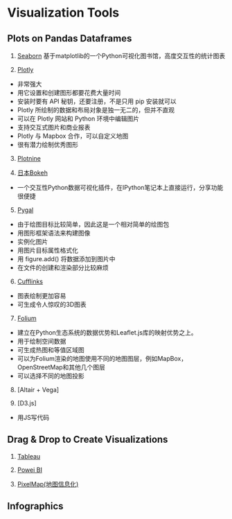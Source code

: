 # Visualization Tools

## Plots on Pandas Dataframes

1. [Seaborn](http://stanford.edu/~mwaskom/software/seaborn/index.html) 基于matplotlib的一个Python可视化图书馆，高度交互性的统计图表

2. [Plotly](https://plot.ly/)
- 非常强大
- 用它设置和创建图形都要花费大量时间
- 安装时要有 API 秘钥，还要注册，不是只用 pip 安装就可以
- Plotly 所绘制的数据和布局对象是独一无二的，但并不直观
- 可以在 Plotly 网站和 Python 环境中编辑图片
- 支持交互式图片和商业报表
- Plotly 与 Mapbox 合作，可以自定义地图
- 很有潜力绘制优秀图形

3. [Plotnine](https://plotnine.readthedocs.io/en/stable/)

4. [日本Bokeh](https://bokeh.pydata.org/en/latest/)
- 一个交互性Python数据可视化插件，在IPython笔记本上直接运行，分享功能很便捷

5. [Pygal](http://pygal.org/en/stable/)
- 由于绘图目标比较简单，因此这是一个相对简单的绘图包
- 用图形框架语法来构建图像
- 实例化图片
- 用图片目标属性格式化
- 用 figure.add() 将数据添加到图片中
- 在文件的创建和渲染部分比较麻烦

6. [Cufflinks](https://plot.ly/ipython-notebooks/cufflinks/)
- 图表绘制更加容易
- 可生成令人惊叹的3D图表

7. [Folium](https://python-visualization.github.io/folium/)
- 建立在Python生态系统的数据优势和Leaflet.js库的映射优势之上。
- 用于绘制空间数据
- 可生成热图和等值区域图
- 可以为Folium渲染的地图使用不同的地图图层，例如MapBox，OpenStreetMap和其他几个图层
- 可以选择不同的地图投影

8. [Altair + Vega]

9. [D3.js]
- 用JS写代码

## Drag & Drop to Create Visualizations

1. [Tableau](https://www.tableau.com/zh-cn/products/cloud-bi)

2. [Powei BI](https://powerbi.microsoft.com/zh-cn/landing/signin/?ru=https%3A%2F%2Fapp.powerbi.com%2F%3Froute%3Dgroups%252fme%252fgetdata%252fbigdata%252fsql-server-analysis-services%26noSignUpCheck%3D1)

3. [PixelMap(地图信息化)](https://pixelmap.amcharts.com/#&linkId=173)

## Infographics

